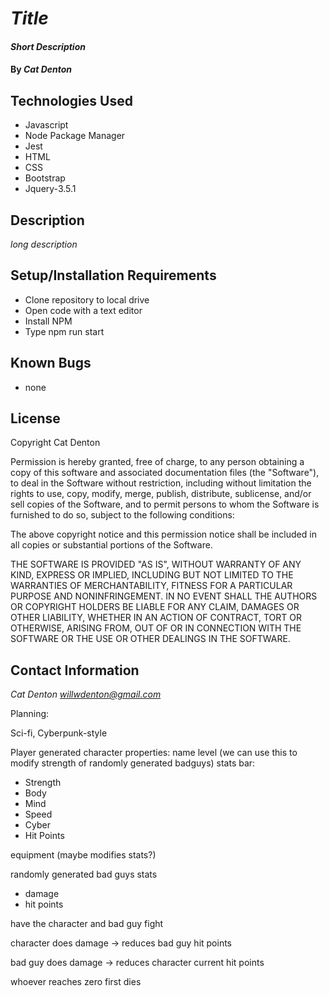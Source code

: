 # _Title_

#### _Short Description_

#### By _**Cat Denton**_

## Technologies Used

* Javascript
* Node Package Manager
* Jest
* HTML
* CSS
* Bootstrap
* Jquery-3.5.1

## Description

_long description_

## Setup/Installation Requirements

* Clone repository to local drive
* Open code with a text editor
* Install NPM
* Type npm run start

## Known Bugs

* none

## License

Copyright <YEAR> Cat Denton

Permission is hereby granted, free of charge, to any person obtaining a copy of this software and associated documentation files (the "Software"), to deal in the Software without restriction, including without limitation the rights to use, copy, modify, merge, publish, distribute, sublicense, and/or sell copies of the Software, and to permit persons to whom the Software is furnished to do so, subject to the following conditions:

The above copyright notice and this permission notice shall be included in all copies or substantial portions of the Software.

THE SOFTWARE IS PROVIDED "AS IS", WITHOUT WARRANTY OF ANY KIND, EXPRESS OR IMPLIED, INCLUDING BUT NOT LIMITED TO THE WARRANTIES OF MERCHANTABILITY, FITNESS FOR A PARTICULAR PURPOSE AND NONINFRINGEMENT. IN NO EVENT SHALL THE AUTHORS OR COPYRIGHT HOLDERS BE LIABLE FOR ANY CLAIM, DAMAGES OR OTHER LIABILITY, WHETHER IN AN ACTION OF CONTRACT, TORT OR OTHERWISE, ARISING FROM, OUT OF OR IN CONNECTION WITH THE SOFTWARE OR THE USE OR OTHER DEALINGS IN THE SOFTWARE.



## Contact Information

_Cat Denton <willwdenton@gmail.com>_

Planning:

Sci-fi, Cyberpunk-style

Player generated character
properties:
name
level (we can use this to modify strength of randomly generated badguys)
stats bar:
  * Strength
  * Body
  * Mind
  * Speed
  * Cyber
  * Hit Points

equipment (maybe modifies stats?)

randomly generated bad guys
stats
  * damage
  * hit points

have the character and bad guy fight

character does damage -> reduces bad guy hit points

bad guy does damage -> reduces character current hit points

whoever reaches zero first dies
